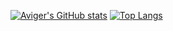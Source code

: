 [![Aviger's GitHub stats](https://github-readme-stats.vercel.app/api?username=avigeris&hide=contribs,prs,stars,issues&show_icons=true&theme=nord&hide_title=true)](https://github.com/anuraghazra/github-readme-stats)
[![Top Langs](https://github-readme-stats.vercel.app/api/top-langs/?username=avigeris&layout=compact&theme=nord&hide=javascript,html)](https://github.com/anuraghazra/github-readme-stats)
